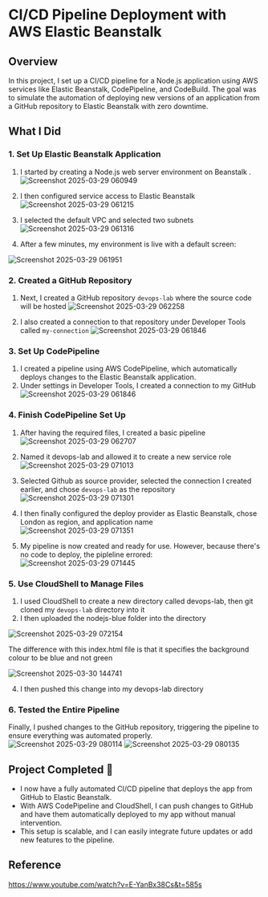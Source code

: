 # CI/CD Pipeline Deployment with AWS Elastic Beanstalk

## Overview

In this project, I set up a CI/CD pipeline for a Node.js application using AWS services like Elastic Beanstalk, CodePipeline, and CodeBuild. The goal was to simulate the automation of deploying new versions of an application from a GitHub repository to Elastic Beanstalk with zero downtime.

## What I Did

### 1. **Set Up Elastic Beanstalk Application**
1. I started by creating a Node.js web server environment on Beanstalk
.![Screenshot 2025-03-29 060949](https://github.com/user-attachments/assets/1dfba21e-ba3d-4dc1-95d3-6ca9adbc133b)
2. I then configured service access to Elastic Beanstalk
![Screenshot 2025-03-29 061215](https://github.com/user-attachments/assets/333064ee-daec-4e38-94b7-60c5fd2e3b4b)
3. I selected the default VPC and selected two subnets
![Screenshot 2025-03-29 061316](https://github.com/user-attachments/assets/0f2e1600-9bf1-439d-9a26-805bfd36979f)


4. After a few minutes, my environment is live with a default screen:

![Screenshot 2025-03-29 061951](https://github.com/user-attachments/assets/5f21b643-0711-4e9e-9c00-6a68e8ec6f8f)

### 2. **Created a GitHub Repository**
1. Next, I created a GitHub repository ```devops-lab``` where the source code will be hosted
   ![Screenshot 2025-03-29 062258](https://github.com/user-attachments/assets/dd40b3dd-a897-440c-90d3-aa6cd0ea1f6a)

2. I also created a connection to that repository under Developer Tools called ```my-connection```
   ![Screenshot 2025-03-29 061846](https://github.com/user-attachments/assets/18273d82-1899-49ba-b76c-5fc77668a5c8)

### 3. **Set Up CodePipeline**
1. I created a pipeline using AWS CodePipeline, which automatically deploys changes to the Elastic Beanstalk application.
2. Under settings in Developer Tools, I created a connection to my GitHub
   ![Screenshot 2025-03-29 061846](https://github.com/user-attachments/assets/d783f857-febd-4767-86fb-0f6abdb99216)
  
### 4. **Finish CodePipeline Set Up**
1. After having the required files, I created a basic pipeline
 ![Screenshot 2025-03-29 062707](https://github.com/user-attachments/assets/58e2516d-864a-427c-9fed-198736eac909)
  
2. Named it devops-lab and allowed it to create a new service role
   ![Screenshot 2025-03-29 071013](https://github.com/user-attachments/assets/efb846e5-b105-4d98-bf70-9bf4fc9aeebb)
   
4. Selected Github as source provider, selected the connection I created earlier, and chose ```devops-lab``` as the repository 
![Screenshot 2025-03-29 071301](https://github.com/user-attachments/assets/abb1f4c7-780f-4a78-b0f8-09c2973e0511)

5. I then finally configured the deploy provider as Elastic Beanstalk, chose London as region, and application name
   ![Screenshot 2025-03-29 071351](https://github.com/user-attachments/assets/3e14c34c-898b-4899-8425-91466b5879b0)

6. My pipeline is now created and ready for use. However, because there's no code to deploy, the pipleline errored:
   ![Screenshot 2025-03-29 071445](https://github.com/user-attachments/assets/02c6dccf-ac60-498b-b9a9-e7ab87b9a6e1)

### 5. **Use CloudShell to Manage Files**
1. I used CloudShell to create a new directory called devops-lab, then git cloned my ```devops-lab``` directory into it
2. I then uploaded the nodejs-blue folder into the directory
   
![Screenshot 2025-03-29 072154](https://github.com/user-attachments/assets/35a26fc3-2a23-4e47-b186-3c99072c683e)

The difference with this index.html file is that it specifies the background colour to be blue and not green

![Screenshot 2025-03-30 144741](https://github.com/user-attachments/assets/dac6b96b-742e-42c8-b7aa-1e25a3bfff16)

4. I then pushed this change into my devops-lab directory

### 6. **Tested the Entire Pipeline**
Finally, I pushed changes to the GitHub repository, triggering the pipeline to ensure everything was automated properly. 
![Screenshot 2025-03-29 080114](https://github.com/user-attachments/assets/fc418892-6e88-415d-a426-21b2fadb30a0)
![Screenshot 2025-03-29 080135](https://github.com/user-attachments/assets/3f092345-d2f0-4b46-9eb2-09ebf0930ada)

## Project Completed 🎉


- I now have a fully automated CI/CD pipeline that deploys the app from GitHub to Elastic Beanstalk.
- With AWS CodePipeline and CloudShell, I can push changes to GitHub and have them automatically deployed to my app without manual intervention.
- This setup is scalable, and I can easily integrate future updates or add new features to the pipeline.

## Reference

https://www.youtube.com/watch?v=E-YanBx38Cs&t=585s

